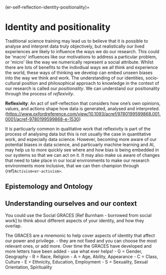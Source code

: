 (er-self-reflection-identity-positionality)= 
# Identity and positionality

Traditional science training may lead us to believe that it is possible to analyse and interpret data truly objectively, but realistically our lived experiences are likely to influence the ways we do our research. 
This could be 'macro' influences like our motivations to address a particular problem, or 'micro' like the way we numerically represent a social attribute. 
Whilst there are lots of benefits to the indivdiual ways we all think and experience the world, these ways of thinking we develop can embed unseen biases into the way we think and work. 
The understanding of our identities, socio-cultural position and philosophical approach to knowledge in the context of our research is called our *positionality*.
We can understand our positionality through the process of *reflexivity*. 

**Reflexivity**: An act of self-reflection that considers how one’s own opinions, values, and actions shape how data is generated, analysed and interpreted. (https://www.oxfordreference.com/view/10.1093/acref/9780199599868.001.0001/acref-9780199599868-e-1530)

It is particuarly common in qualitative work that reflexivity is part of the process of analysing data but this is not usually the case in quantitative work, and especially data science. 
However, becoming more aware of our potential biases in data science, and particuarly machine learning and AI, may help us to more quickly see where and how bias is being embedded in our systems so that we can act on it. It may also make us aware of changes that need to take place in our local environments to make our research environments more inclusive, that we can then champion through {ref}`Activism<er-activism>`.

## Epistemology and Ontology



## Understanding ourselves and our context

You could use the Social GRACES [Ref Burnham - borrowed from social work] to think about different aspects of your identity, and how they overlap. 

The GRACES are a mnemonic to help cover aspects of identity that affect our power and privilege. - they are not fixed and you can choose the most relevant ones, or add more. Over time the GRACES have developed and more letters have been added - use what ever helps! 
    - G = Gender, Geography
    - R = Race, Religion
    - A = Age, Ability, Appearance
    - C = Class, Culture
    - E = Ethnicity, Education, Employment
    - S = Sexuality, Sexual Orientation, Spirituality